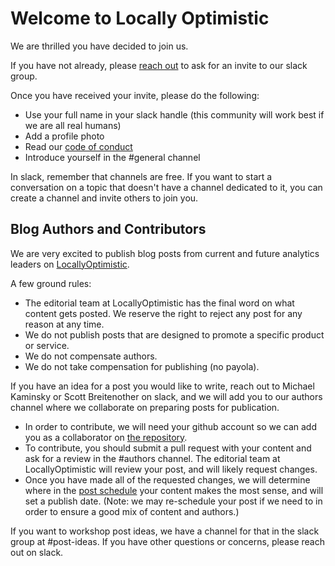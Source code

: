 # Welcome to Locally Optimistic

We are thrilled you have decided to join us.

If you have not already, please [reach out](mailto:kaminsky.michael@gmail.com) to ask for an invite to our slack group. 

Once you have received your invite, please do the following:
* Use your full name in your slack handle (this community will work best if we are all real humans)
* Add a profile photo
* Read our [code of conduct](./code_of_conduct.md)
* Introduce yourself in the #general channel

In slack, remember that channels are free. If you want to start a conversation on a topic that doesn't have a channel dedicated to it, you can create a channel and invite others to join you.

## Blog Authors and Contributors

We are very excited to publish blog posts from current and future analytics leaders on [LocallyOptimistic](www.locallyoptimistic.com).

A few ground rules:
* The editorial team at LocallyOptimistic has the final word on what content gets posted. We reserve the right to reject any post for any reason at any time.
* We do not publish posts that are designed to promote a specific product or service.
* We do not compensate authors.
* We do not take compensation for publishing (no payola).

If you have an idea for a post you would like to write, reach out to Michael Kaminsky or Scott Breitenother on slack, and we will add you to our authors channel where we collaborate on preparing posts for publication. 

* In order to contribute, we will need your github account so we can add you as a collaborator on [the repository](https://github.com/locallyoptimistic/LocallyOptimistic).
* To contribute, you should submit a pull request with your content and ask for a review in the #authors channel. The editorial team at LocallyOptimistic will review your post, and will likely request changes. 
* Once you have made all of the requested changes, we will determine where in the [post schedule](https://github.com/locallyoptimistic/LocallyOptimistic/wiki/Schedule) your content makes the most sense, and will set a publish date. (Note: we may re-schedule your post if we need to in order to ensure a good mix of content and authors.)

If you want to workshop post ideas, we have a channel for that in the slack group at #post-ideas. If you have other questions or concerns, please reach out on slack.
